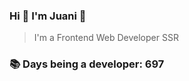 ### Hi 👋 I&#39;m Juani 🦁

> I&#39;m a Frontend Web Developer SSR

### 📚 Days being a developer: 697
